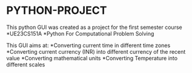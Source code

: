 # PYTHON-PROJECT
This python GUI was created as a project for the first semester course 
*UE23CS151A
*Python For Computational Problem Solving

This GUI aims at:
*Converting current time in different time zones
*Converting current currency (INR) into different currency of the recent value
*Converting mathematical units
*Converting Temperature into different scales

